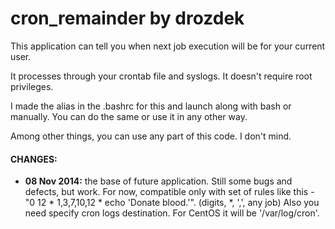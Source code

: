 cron_remainder by drozdek
============================

<p>This application can tell you when next job execution will be for your current user.</p>

<p>It processes through your crontab file and syslogs. It doesn't require root privileges.</p>

<p>I made the alias in the .bashrc for this and launch along with bash or manually.
You can do the same or use it in any other way.</p>

<p>Among other things, you can use any part of this code. I don't mind.</p>

<h4>CHANGES:</h4>
<ul><li><b>08 Nov 2014:</b> the base of future application. Still some bugs and defects, but work.
For now, compatible only with set of rules like this -
"0 12 * 1,3,7,10,12 * echo 'Donate blood.'". (digits, *, ',', any job)
Also you need specify cron logs destination.
For CentOS it will be '/var/log/cron'.</li></ul>
